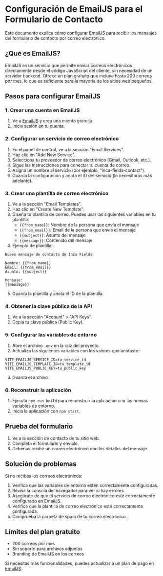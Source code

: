 # Configuración de EmailJS para el Formulario de Contacto

Este documento explica cómo configurar EmailJS para recibir los mensajes del formulario de contacto por correo electrónico.

## ¿Qué es EmailJS?

EmailJS es un servicio que permite enviar correos electrónicos directamente desde el código JavaScript del cliente, sin necesidad de un servidor backend. Ofrece un plan gratuito que incluye hasta 200 correos por mes, lo que es suficiente para la mayoría de los sitios web pequeños.

## Pasos para configurar EmailJS

### 1. Crear una cuenta en EmailJS

1. Ve a [EmailJS](https://www.emailjs.com/) y crea una cuenta gratuita.
2. Inicia sesión en tu cuenta.

### 2. Configurar un servicio de correo electrónico

1. En el panel de control, ve a la sección "Email Services".
2. Haz clic en "Add New Service".
3. Selecciona tu proveedor de correo electrónico (Gmail, Outlook, etc.).
4. Sigue las instrucciones para conectar tu cuenta de correo.
5. Asigna un nombre al servicio (por ejemplo, "inca-fields-contact").
6. Guarda la configuración y anota el ID del servicio (lo necesitarás más adelante).

### 3. Crear una plantilla de correo electrónico

1. Ve a la sección "Email Templates".
2. Haz clic en "Create New Template".
3. Diseña tu plantilla de correo. Puedes usar las siguientes variables en tu plantilla:
   - `{{from_name}}`: Nombre de la persona que envía el mensaje
   - `{{from_email}}`: Email de la persona que envía el mensaje
   - `{{subject}}`: Asunto del mensaje
   - `{{message}}`: Contenido del mensaje
4. Ejemplo de plantilla:

```
Nuevo mensaje de contacto de Inca Fields

Nombre: {{from_name}}
Email: {{from_email}}
Asunto: {{subject}}

Mensaje:
{{message}}
```

5. Guarda la plantilla y anota el ID de la plantilla.

### 4. Obtener la clave pública de la API

1. Ve a la sección "Account" > "API Keys".
2. Copia tu clave pública (Public Key).

### 5. Configurar las variables de entorno

1. Abre el archivo `.env` en la raíz del proyecto.
2. Actualiza las siguientes variables con los valores que anotaste:

```
VITE_EMAILJS_SERVICE_ID=tu_service_id
VITE_EMAILJS_TEMPLATE_ID=tu_template_id
VITE_EMAILJS_PUBLIC_KEY=tu_public_key
```

3. Guarda el archivo.

### 6. Reconstruir la aplicación

1. Ejecuta `npm run build` para reconstruir la aplicación con las nuevas variables de entorno.
2. Inicia la aplicación con `npm start`.

## Prueba del formulario

1. Ve a la sección de contacto de tu sitio web.
2. Completa el formulario y envíalo.
3. Deberías recibir un correo electrónico con los detalles del mensaje.

## Solución de problemas

Si no recibes los correos electrónicos:

1. Verifica que las variables de entorno estén correctamente configuradas.
2. Revisa la consola del navegador para ver si hay errores.
3. Asegúrate de que el servicio de correo electrónico esté correctamente configurado en EmailJS.
4. Verifica que la plantilla de correo electrónico esté correctamente configurada.
5. Comprueba la carpeta de spam de tu correo electrónico.

## Límites del plan gratuito

- 200 correos por mes
- Sin soporte para archivos adjuntos
- Branding de EmailJS en los correos

Si necesitas más funcionalidades, puedes actualizar a un plan de pago en [EmailJS](https://www.emailjs.com/pricing/).
